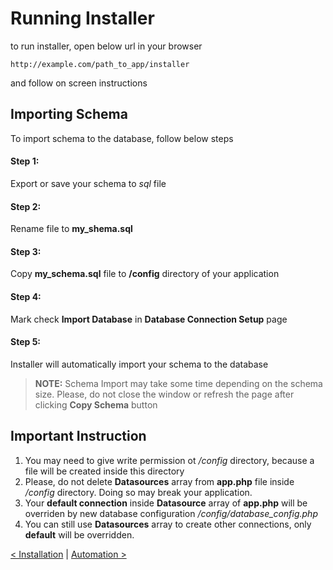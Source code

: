 # Running Installer
to run installer, open below url in your browser
```
http://example.com/path_to_app/installer
```
and follow on screen instructions

## Importing Schema
To import schema to the database, follow below steps
#### Step 1:
Export or save your schema to *sql* file
#### Step 2:
Rename file to **my_shema.sql**
#### Step 3:
Copy **my_schema.sql** file to **/config** directory of your application
#### Step 4:
Mark check **Import Database** in **Database Connection Setup** page
#### Step 5:
Installer will automatically import your schema to the database

> **NOTE:** Schema Import may take some time depending on the schema size. Please, do not close the window or refresh the page after clicking **Copy Schema** button

## Important Instruction
1. You may need to give write permission ot */config* directory, because a file will be created inside this directory
1. Please, do not delete **Datasources** array from **app.php** file inside */config* directory. Doing so may break your application.
1. Your **default connection** inside **Datasource** array of **app.php** will be overriden by new database configuration */config/database_config.php*
1. You can still use **Datasources** array to create other connections, only **default** will be overridden.

[< Installation](installation.md) | [Automation >](automation.md)
